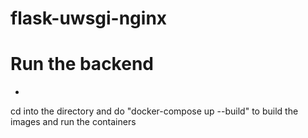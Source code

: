 # flask-uwsgi-nginx

# Run the backend
-
cd into the directory and do "docker-compose up --build" to build the images and run the containers
